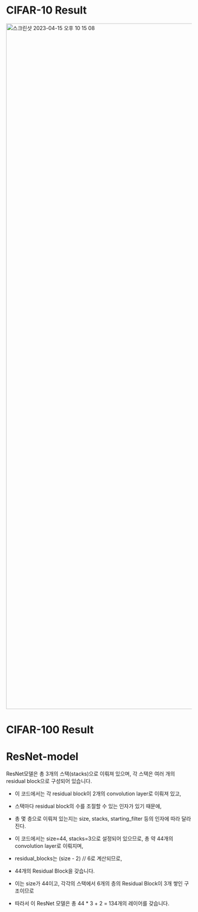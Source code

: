 # CIFAR-10 Result
<img width="1862" alt="스크린샷 2023-04-15 오후 10 15 08" src="https://user-images.githubusercontent.com/104286511/232226137-acf65e05-85b6-4026-a3f4-886b35fb7bc6.png">


# CIFAR-100 Result



# ResNet-model
ResNet모델은 총 3개의 스택(stacks)으로 이뤄져 있으며, 각 스택은 여러 개의 residual block으로 구성되어 있습니다.
- 이 코드에서는 각 residual block이 2개의 convolution layer로 이뤄져 있고, 
- 스택마다 residual block의 수를 조절할 수 있는 인자가 있기 때문에, 
- 총 몇 층으로 이뤄져 있는지는 size, stacks, starting_filter 등의 인자에 따라 달라진다. 

- 이 코드에서는 size=44, stacks=3으로 설정되어 있으므로, 총 약 44개의 convolution layer로 이뤄지며,
- residual_blocks는 (size - 2) // 6로 계산되므로, 
- 44개의 Residual Block을 갖습니다. 
- 이는 size가 44이고, 각각의 스택에서 6개의 층의 Residual Block이 3개 쌓인 구조이므로 
- 따라서 이 ResNet 모델은 총 44 * 3 + 2 = 134개의 레이어를 갖습니다.
